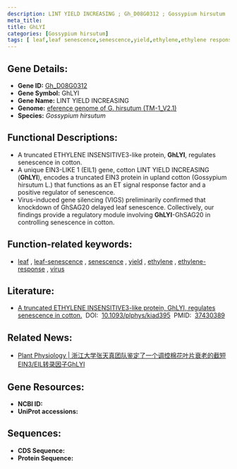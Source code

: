 ```yaml
---
description: LINT YIELD INCREASING ; Gh_D08G0312 ; Gossypium hirsutum
meta_title:
title: GhLYI
categories: [Gossypium hirsutum]
tags: [ leaf,leaf senescence,senescence,yield,ethylene,ethylene response,virus ]
---
```


## Gene Details:
- **Gene ID:**	[Gh_D08G0312]()
- **Gene Symbol:** GhLYI
- **Gene Name:** LINT YIELD INCREASING
- **Genome:** [eference genome of G. hirsutum (TM-1_V2.1)]()
- **Species:** *Gossypium hirsutum*

## Functional Descriptions:
   - A truncated ETHYLENE INSENSITIVE3-like protein, **GhLYI**, regulates senescence in cotton.
   - A unique EIN3-LIKE 1 (EIL1) gene, cotton LINT YIELD INCREASING (**GhLYI**), encodes a truncated EIN3 protein in upland cotton (Gossypium hirsutum L.) that functions as an ET signal response factor and a positive regulator of senescence.
   - Virus-induced gene silencing (VIGS) preliminarily confirmed that knockdown of GhSAG20 delayed leaf senescence. Collectively, our findings provide a regulatory module involving **GhLYI**-GhSAG20 in controlling senescence in cotton.

## Function-related keywords:
   - [leaf](/tags/leaf/)&nbsp;,&nbsp;[leaf-senescence](/tags/leaf-senescence/)&nbsp;,&nbsp;[senescence](/tags/senescence/)&nbsp;,&nbsp;[yield](/tags/yield/)&nbsp;,&nbsp;[ethylene](/tags/ethylene/)&nbsp;,&nbsp;[ethylene-response](/tags/ethylene-response/)&nbsp;,&nbsp;[virus](/tags/virus/)

## Literature:
   - [A truncated ETHYLENE INSENSITIVE3-like protein, GhLYI, regulates senescence in cotton.]( https://academic.oup.com/plphys/article/193/2/1177/7222396?login=true)&nbsp;&nbsp;DOI:&nbsp;&nbsp;[10.1093/plphys/kiad395](https://academic.oup.com/plphys/article/193/2/1177/7222396?login=true)&nbsp;&nbsp;PMID:&nbsp;&nbsp;[37430389](https://pubmed.ncbi.nlm.nih.gov/37430389/)

## Related News:
   - [Plant Physiology | 浙江大学张天真团队鉴定了一个调控棉花叶片衰老的截短EIN3/EIL转录因子GhLYI](https://mp.weixin.qq.com/s/og1E9c-EMrXljAjMXQHuuA)

## Gene Resources:
- **NCBI ID:**  [](https://www.ncbi.nlm.nih.gov/gene/?term=)
- **UniProt accessions:** [](https://www.uniprot.org/uniprotkb//entry)



## Sequences:
- **CDS Sequence:**
- **Protein Sequence:**

